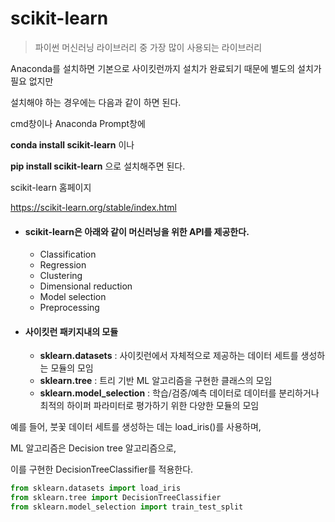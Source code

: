 # **scikit-learn** 

> 파이썬 머신러닝 라이브러리 중 가장 많이 사용되는 라이브러리



Anaconda를 설치하면 기본으로 사이킷런까지 설치가 완료되기 때문에 별도의 설치가 필요 없지만

설치해야 하는 경우에는 다음과 같이 하면 된다.

 cmd창이나 Anaconda Prompt창에 

 

**conda install scikit-learn**  이나

**pip install scikit-learn**  으로 설치해주면 된다.



scikit-learn 홈페이지

https://scikit-learn.org/stable/index.html



- #### **scikit-learn은 아래와 같이 머신러닝을 위한 API를 제공한다.**

  - Classification
  - Regression
  - Clustering
  - Dimensional reduction
  - Model selection
  - Preprocessing

  

- #### **사이킷런 패키지내의 모듈**

  - **sklearn.datasets** : 사이킷런에서 자체적으로 제공하는 데이터 세트를 생성하는 모듈의 모임
  - **sklearn.tree** : 트리 기반 ML 알고리즘을 구현한 클래스의 모임
  - **sklearn.model_selection** : 학습/검증/예측 데이터로 데이터를 분리하거나 최적의 하이퍼 파라미터로 평가하기 위한 다양한 모듈의 모임



예를 들어, 붓꽃 데이터 세트를 생성하는 데는 load_iris()를 사용하며, 

ML 알고리즘은 Decision tree 알고리즘으로, 

이를 구현한 DecisionTreeClassifier를 적용한다.

```python
from sklearn.datasets import load_iris
from sklearn.tree import DecisionTreeClassifier
from sklearn.model_selection import train_test_split
```

